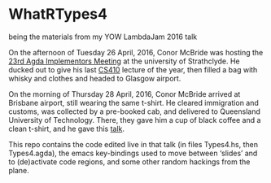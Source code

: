 # WhatRTypes4
being the materials from my YOW LambdaJam 2016 talk

On the afternoon of Tuesday 26 April, 2016, Conor McBride was hosting the [23rd Agda Implementors Meeting](http://wiki.portal.chalmers.se/agda/pmwiki.php?n=Main.AIMXXIII) at the university of Strathclyde. He ducked
out to give his last [CS410](https://github.com/pigworker/CS410-15) lecture of the year, then filled a bag
with whisky and clothes and headed to Glasgow airport.

On the morning of Thursday 28 April, 2016, Conor McBride arrived at Brisbane airport, still wearing the
same t-shirt. He cleared immigration and customs, was collected by a pre-booked cab, and delivered to
Queensland University of Technology. There, they gave him a cup of black coffee and a clean t-shirt, and
he gave this [talk](https://www.youtube.com/watch?v=3U3lV5VPmOU).

This repo contains the code edited live in that talk (in files Types4.hs, then Types4.agda), the emacs
key-bindings used to move between &lsquo;slides&rsquo; and to (de)activate code regions, and some other
random hackings from the plane.
